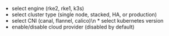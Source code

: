 * select engine (rke2, rke1, k3s)
* select cluster type (single node, stacked, HA, or production)
* select CNI (canal, flannel, calico)\n * select kubernetes version
* enable/disable cloud provider (disabled by default) 
